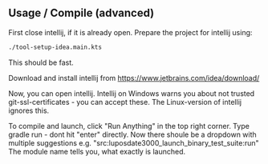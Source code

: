 ## Usage / Compile (advanced)

First close intellij, if it is already open.
Prepare the project for intellij using:


```bash
./tool-setup-idea.main.kts
```

This should be fast.

Download and install intellij from https://www.jetbrains.com/idea/download/

Now, you can open intellij.
Intellij on Windows warns you about not trusted git-ssl-certificates - you can accept these.
The Linux-version of intellij ignores this.

To compile and launch, click "Run Anything" in the top right corner.
Type gradle run - dont hit "enter" directly.
Now there shoule be a dropdown with multiple suggestions e.g. "src:luposdate3000_launch_binary_test_suite:run"
The module name tells you, what exactly is launched.
